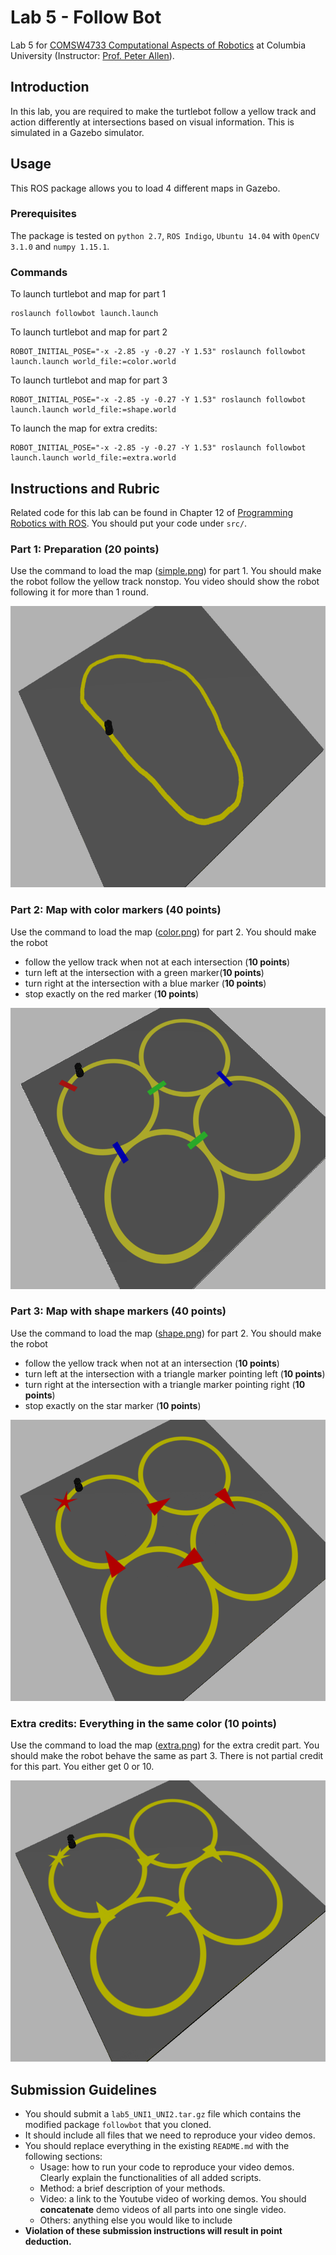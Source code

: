 # Lab 5 - Follow Bot
Lab 5 for [COMSW4733 Computational Aspects of Robotics](http://www.cs.columbia.edu/~allen/F18/index.html) at Columbia University (Instructor: [Prof. Peter Allen](http://www.cs.columbia.edu/~allen/)).

## Introduction
In this lab, you are required to make the turtlebot follow a yellow track and action differently at intersections based on visual information. This is simulated in a Gazebo simulator.

## Usage
This ROS package allows you to load 4 different maps in Gazebo.

### Prerequisites
The package is tested on `python 2.7`, `ROS Indigo`, `Ubuntu 14.04` with `OpenCV 3.1.0` and `numpy 1.15.1`.

### Commands
To launch turtlebot and map for part 1
```
roslaunch followbot launch.launch
```

To launch turtlebot and map for part 2
```
ROBOT_INITIAL_POSE="-x -2.85 -y -0.27 -Y 1.53" roslaunch followbot launch.launch world_file:=color.world
```

To launch turtlebot and map for part 3
```
ROBOT_INITIAL_POSE="-x -2.85 -y -0.27 -Y 1.53" roslaunch followbot launch.launch world_file:=shape.world
```

To launch the map for extra credits:
```
ROBOT_INITIAL_POSE="-x -2.85 -y -0.27 -Y 1.53" roslaunch followbot launch.launch world_file:=extra.world
```
## Instructions and Rubric
Related code for this lab can be found in Chapter 12 of [Programming Robotics with ROS](http://marte.aslab.upm.es/redmine/files/dmsf/p_drone-testbed/170324115730_268_Quigley_-_Programming_Robots_with_ROS.pdf). You should put your code under `src/`.

### Part 1: Preparation (**20 points**)
Use the command to load the map ([simple.png](worlds/simple.png)) for part 1. You should make the robot follow the yellow track nonstop. You video should show the robot following it for more than 1 round.

<p align="center">
  <img src="imgs/simple_map.png", height="450">
</p>

### Part 2: Map with color markers (40 points)
Use the command to load the map ([color.png](worlds/color.png)) for part 2. You should make the robot
- follow the yellow track when not at each intersection (**10 points**)
- turn left at the intersection with a green marker(**10 points**)
- turn right at the intersection with a blue marker (**10 points**)
- stop exactly on the red marker (**10 points**)

<p align="center">
  <img src="imgs/color_map.png", height="450">
</p>

### Part 3: Map with shape markers (40 points)
Use the command to load the map ([shape.png](worlds/shape.png)) for part 2. You should make the robot
- follow the yellow track when not at an intersection (**10 points**)
- turn left at the intersection with a triangle marker pointing left (**10 points**)
- turn right at the intersection with a triangle marker pointing right (**10 points**)
- stop exactly on the star marker (**10 points**)

<p align="center">
  <img src="imgs/shape_map.png", height="450">
</p>

### Extra credits: Everything in the same color (10 points)
Use the command to load the map ([extra.png](worlds/extra.png)) for the extra credit part. You should make the robot behave the same as part 3. There is not partial credit for this part. You either get 0 or 10.

<p align="center">
  <img src="imgs/extra_map.png", height="450">
</p>

## Submission Guidelines
- You should submit a `lab5_UNI1_UNI2.tar.gz` file which contains the modified package `followbot` that you cloned.
- It should include all files that we need to reproduce your video demos.
- You should replace everything in the existing `README.md` with the following sections:
	- Usage: how to run your code to reproduce your video demos. Clearly explain the functionalities of all added scripts.
	- Method: a brief description of your methods.
	- Video: a link to the Youtube video of working demos. You should **concatenate** demo videos of all parts into one single video.
	- Others: anything else you would like to include
- **Violation of these submission instructions will result in point deduction.**
